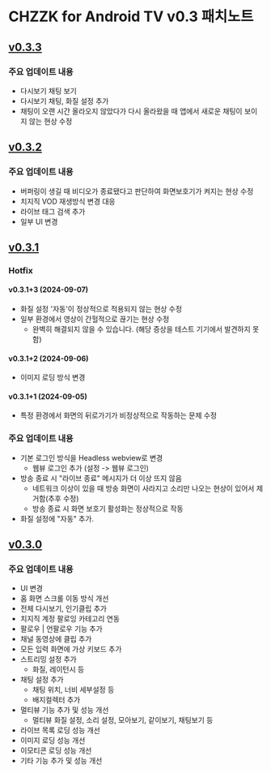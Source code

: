 # CHZZK for Android TV v0.3 패치노트

## [v0.3.3](https://github.com/Escaper-Park/unofficial_chzzk_android_tv/releases/tag/v0.3.3)
### 주요 업데이트 내용
* 다시보기 채팅 보기
* 다시보기 채팅, 화질 설정 추가
* 채팅이 오랜 시간 올라오지 않았다가 다시 올라왔을 때 앱에서 새로운 채팅이 보이지 않는 현상 수정

## [v0.3.2](https://github.com/Escaper-Park/unofficial_chzzk_android_tv/releases/tag/v0.3.2)
### 주요 업데이트 내용
* 버퍼링이 생길 때 비디오가 종료됐다고 판단하여 화면보호기가 켜지는 현상 수정
* 치지직 VOD 재생방식 변경 대응
* 라이브 태그 검색 추가
* 일부 UI 변경

## [v0.3.1](https://github.com/Escaper-Park/unofficial_chzzk_android_tv/releases/tag/v0.3.1)
### Hotfix 
#### v0.3.1+3 (2024-09-07)
* 화질 설정 '자동'이 정상적으로 적용되지 않는 현상 수정 
* 일부 환경에서 영상이 간헐적으로 끊기는 현상 수정
    - 완벽히 해결되지 않을 수 있습니다. (해당 증상을 테스트 기기에서 발견하지 못함)

#### v0.3.1+2 (2024-09-06)
* 이미지 로딩 방식 변경

#### v0.3.1+1 (2024-09-05)
* 특정 환경에서 화면의 뒤로가기가 비정상적으로 작동하는 문제 수정 

### 주요 업데이트 내용
* 기본 로그인 방식을 Headless webview로 변경
    * 웹뷰 로그인 추가 (설정 -> 웹뷰 로그인)
* 방송 종료 시 "라이브 종료" 메시지가 더 이상 뜨지 않음
    * 네트워크 이상이 있을 때 방송 화면이 사라지고 소리만 나오는 현상이 있어서 제거함(추후 수정)
    * 방송 종료 시 화면 보호기 활성화는 정상적으로 작동
* 화질 설정에 "자동" 추가.


## [v0.3.0](https://github.com/Escaper-Park/unofficial_chzzk_android_tv/releases/tag/v0.3.0)
### 주요 업데이트 내용
* UI 변경
* 홈 화면 스크롤 이동 방식 개선
* 전체 다시보기, 인기클립 추가
* 치지직 계정 팔로잉 카테고리 연동
* 팔로우 | 언팔로우 기능 추가
* 채널 동영상에 클립 추가
* 모든 입력 화면에 가상 키보드 추가
* 스트리밍 설정 추가
    * 화질, 레이턴시 등
* 채팅 설정 추가
    * 채팅 위치, 너비 세부설정 등
    * 배지컬렉터 추가
* 멀티뷰 기능 추가 및 성능 개선
    * 멀티뷰 화질 설정, 소리 설정, 모아보기, 같이보기, 채팅보기 등
* 라이브 목록 로딩 성능 개선
* 이미지 로딩 성능 개선
* 이모티콘 로딩 성능 개선
* 기타 기능 추가 및 성능 개선

